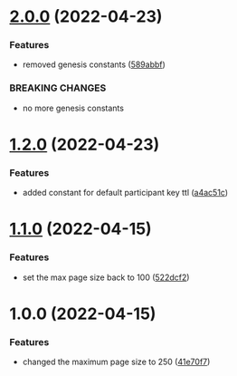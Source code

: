 # [2.0.0](https://github.com/xilution/todd-coin-constants/compare/v1.2.0...v2.0.0) (2022-04-23)


### Features

* removed genesis constants ([589abbf](https://github.com/xilution/todd-coin-constants/commit/589abbf03592404d5f7cfc269456a7ffa7578b3c))


### BREAKING CHANGES

* no more genesis constants

# [1.2.0](https://github.com/xilution/todd-coin-constants/compare/v1.1.0...v1.2.0) (2022-04-23)


### Features

* added constant for default participant key ttl ([a4ac51c](https://github.com/xilution/todd-coin-constants/commit/a4ac51c258f62ccdda370b9822e32727a5d85349))

# [1.1.0](https://github.com/xilution/todd-coin-constants/compare/v1.0.0...v1.1.0) (2022-04-15)


### Features

* set the max page size back to 100 ([522dcf2](https://github.com/xilution/todd-coin-constants/commit/522dcf206043e7e410acad71379226d35b8ff43e))

# 1.0.0 (2022-04-15)


### Features

* changed the maximum page size to 250 ([41e70f7](https://github.com/xilution/todd-coin-constants/commit/41e70f79c08fcc42dfe95a1598a9061bf328481c))
